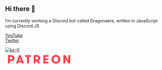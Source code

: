 ## Hi there 👋

I’m currently working a Discord bot called Dragonaere, written in JavaScript using Discord.JS

[YouTube](https://www.youtube.com/c/AndrewDragon)\
[Twitter](https://www.twitter/com/AndrewDragonCh)

[![ko-fi](https://ko-fi.com/img/githubbutton_sm.svg)](https://ko-fi.com/R5R27YCVT)\
[![Patreon](assets/Patreon.png)](https://www.patreon.com/dragonaere)
